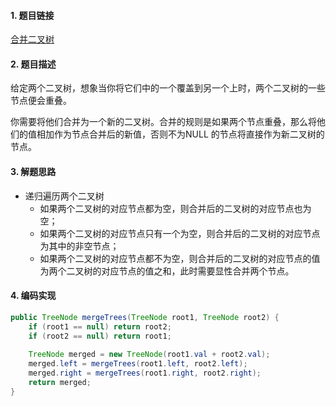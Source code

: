 

#### 1. 题目链接
[合并二叉树](https://leetcode-cn.com/problems/merge-two-binary-trees/)

#### 2. 题目描述
给定两个二叉树，想象当你将它们中的一个覆盖到另一个上时，两个二叉树的一些节点便会重叠。

你需要将他们合并为一个新的二叉树。合并的规则是如果两个节点重叠，那么将他们的值相加作为节点合并后的新值，否则不为NULL 的节点将直接作为新二叉树的节点。


#### 3. 解题思路
* 递归遍历两个二叉树
  * 如果两个二叉树的对应节点都为空，则合并后的二叉树的对应节点也为空；
  * 如果两个二叉树的对应节点只有一个为空，则合并后的二叉树的对应节点为其中的非空节点；
  * 如果两个二叉树的对应节点都不为空，则合并后的二叉树的对应节点的值为两个二叉树的对应节点的值之和，此时需要显性合并两个节点。
    
#### 4. 编码实现
``` java
public TreeNode mergeTrees(TreeNode root1, TreeNode root2) {
    if (root1 == null) return root2;
    if (root2 == null) return root1;
    
    TreeNode merged = new TreeNode(root1.val + root2.val);
    merged.left = mergeTrees(root1.left, root2.left);
    merged.right = mergeTrees(root1.right, root2.right);
    return merged;
}
```
